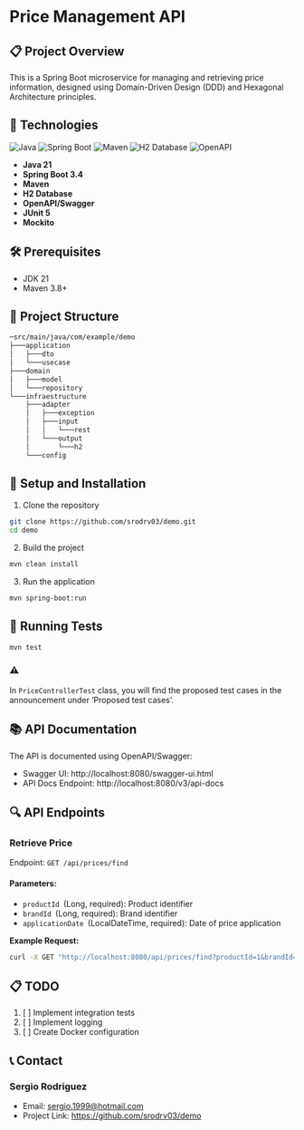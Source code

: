 # Price Management API

## 📋 Project Overview

This is a Spring Boot microservice for managing and retrieving price information, designed using Domain-Driven Design (DDD) and Hexagonal Architecture principles.

## 🚀 Technologies

![Java](https://img.shields.io/badge/Java-21-red)
![Spring Boot](https://img.shields.io/badge/Spring%20Boot-3.4-green)
![Maven](https://img.shields.io/badge/Maven-3.8%2B-blue)
![H2 Database](https://img.shields.io/badge/H2-Database-orange)
![OpenAPI](https://img.shields.io/badge/OpenAPI-Swagger-brightgreen)

- **Java 21**
- **Spring Boot 3.4**
- **Maven**
- **H2 Database**
- **OpenAPI/Swagger**
- **JUnit 5**
- **Mockito**

## 🛠️ Prerequisites

- JDK 21
- Maven 3.8+

## 📂 Project Structure
```bash
─src/main/java/com/example/demo
├───application
│   ├───dto
│   └───usecase
├───domain
│   ├───model
│   └───repository
└───infraestructure
    ├───adapter
    │   ├───exception
    │   ├───input
    │   │   └───rest
    │   └───output
    │       └───h2
    └───config
```


## 🔧 Setup and Installation

1. Clone the repository
```bash
git clone https://github.com/srodrv03/demo.git
cd demo
```

2. Build the project
```bash
mvn clean install
```
3. Run the application
```bash
mvn spring-boot:run
```
## 🧪 Running Tests
```bash
mvn test
```

### ⚠️
In `PriceControllerTest` class, you will find the proposed test cases in the announcement under ‘Proposed test cases’.
## 📚 API Documentation

The API is documented using OpenAPI/Swagger:

- Swagger UI: http://localhost:8080/swagger-ui.html
- API Docs Endpoint: http://localhost:8080/v3/api-docs

## 🔍 API Endpoints

### Retrieve Price

Endpoint: `GET /api/prices/find`

#### **Parameters:**

- `productId `(Long, required): Product identifier
- `brandId `(Long, required): Brand identifier
- `applicationDate `(LocalDateTime, required): Date of price application

**Example Request:**

```bash
curl -X GET "http://localhost:8080/api/prices/find?productId=1&brandId=1&applicationDate=2020-06-14T10:00:00" -H "accept: application/json"
```

## 📋 TODO

1. [ ] Implement integration tests
2. [ ] Implement logging
3. [ ] Create Docker configuration

## 📞 Contact
### Sergio Rodriguez

- Email: sergio.1999@hotmail.com
- Project Link: https://github.com/srodrv03/demo
